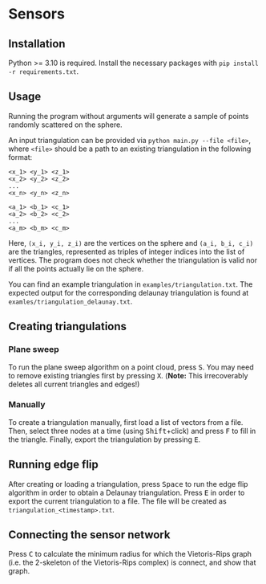 # Sensors

## Installation

Python >= 3.10 is required. Install the necessary packages with `pip install -r requirements.txt`.

## Usage

Running the program without arguments will generate a sample of points randomly scattered on the sphere.

An input triangulation can be provided via `python main.py --file <file>`, where `<file>` should be a path to an existing triangulation in the following format:

```
<x_1> <y_1> <z_1>
<x_2> <y_2> <z_2>
...
<x_n> <y_n> <z_n>

<a_1> <b_1> <c_1>
<a_2> <b_2> <c_2>
...
<a_m> <b_m> <c_m>
```

Here, `(x_i, y_i, z_i)` are the vertices on the sphere and `(a_i, b_i, c_i)` are the triangles, represented as triples
of integer indices into the list of vertices. The program does not check whether the triangulation is valid nor if all
the points actually lie on the sphere.

You can find an example triangulation in `examples/triangulation.txt`. The expected output for the corresponding
delaunay triangulation is found at `examles/triangulation_delaunay.txt`.

## Creating triangulations

### Plane sweep

To run the plane sweep algorithm on a point cloud, press <kbd>S</kbd>. You may need to remove existing triangles first
by pressing <kbd>X</kbd>. (**Note:** This irrecoverably deletes all current triangles and edges!)

### Manually

To create a triangulation manually, first load a list of vectors from a file.
Then, select three nodes at a time (using <kbd>Shift</kbd>+click) and press <kbd>F</kbd> to fill in the triangle.
Finally, export the triangulation by pressing <kbd>E</kbd>.

## Running edge flip

After creating or loading a triangulation, press <kbd>Space</kbd> to run the edge flip algorithm in order to obtain a
Delaunay triangulation. Press <kbd>E</kbd> in order to export the current triangulation to a file. The file will be
created as `triangulation_<timestamp>.txt`.

## Connecting the sensor network

Press <kbd>C</kbd> to calculate the minimum radius for which the Vietoris-Rips graph (i.e. the 2-skeleton of the
Vietoris-Rips complex) is connect, and show that graph.
